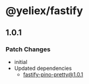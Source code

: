 # @yeliex/fastify

## 1.0.1

### Patch Changes

- initial
- Updated dependencies
  - fastify-pino-pretty@1.0.1
